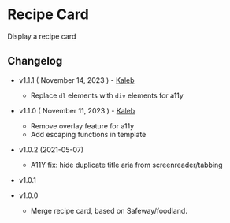 # Recipe Card

Display a recipe card

## Changelog

- v1.1.1 ( November 14, 2023 ) - [Kaleb](https://github.com/brainfork)
	- Replace `dl` elements with `div` elements for a11y

- v1.1.0 ( November 11, 2023 ) - [Kaleb](https://github.com/brainfork)
	- Remove overlay feature for a11y
	- Add escaping functions in template

- v1.0.2 (2021-05-07)
	- A11Y fix: hide duplicate title aria from screenreader/tabbing

- v1.0.1

- v1.0.0 
	- Merge recipe card, based on Safeway/foodland.